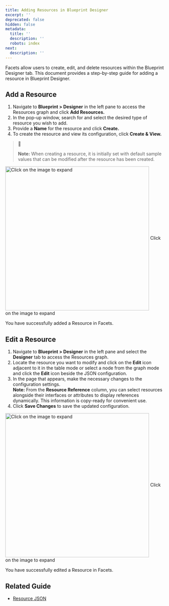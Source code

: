 ```yaml
---
title: Adding Resources in Blueprint Designer
excerpt: ''
deprecated: false
hidden: false
metadata:
  title: ''
  description: ''
  robots: index
next:
  description: ''
---
```

Facets allow users to create, edit, and delete resources within the Blueprint Designer tab. This document provides a step-by-step guide for adding a resource in Blueprint Designer.

## Add a Resource

1. Navigate to **Blueprint > Designer** in the left pane to access the Resources graph and click **Add Resources.**
2. In the pop-up window, search for and select the desired type of resource you wish to add.
3. Provide a **Name** for the resource and click **Create.**
4. To create the resource and view its configuration, click **Create & View.**

> 📘
>
> **Note:** When creating a resource, it is initially set with default sample values that can be modified after the resource has been created.

<Image alt="Click on the image to expand" align="center" width="450px" border={true} src="https://files.readme.io/0181c52-BP_Des_-_Add_Res.gif">
  Click on the image to expand
</Image>

You have successfully added a Resource in Facets.

## Edit a Resource

1. Navigate to **Blueprint > Designer** in the left pane and select the **Designer** tab to access the Resources graph.
2. Locate the resource you want to modify and click on the **Edit** icon adjacent to it in the table mode or select a node from the graph mode and click the **Edit** icon beside the JSON configuration.
3. In the page that appears, make the necessary changes to the configuration settings.\
   **Note:** From the **Resource Reference** column, you can select resources alongside their interfaces or attributes to display references dynamically. This information is copy-ready for convenient use.
4. Click **Save Changes** to save the updated configuration.

<Image alt="Click on the image to expand" align="center" width="450px" border={true} src="https://files.readme.io/21ae61f-BP_Des_-_Edit_Res.gif">
  Click on the image to expand
</Image>

You have successfully edited a Resource in Facets.

## Related Guide

* [Resource JSON](doc:resource-json)
